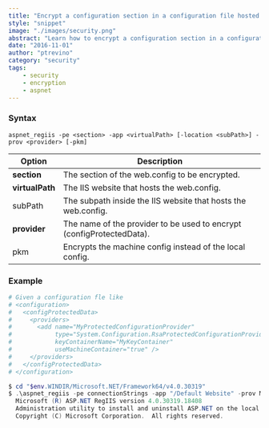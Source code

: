 ```yaml
---
title: "Encrypt a configuration section in a configuration file hosted in IIS"
style: "snippet"
image: "./images/security.png"
abstract: "Learn how to encrypt a configuration section in a configuration file hosted in IIS"
date: "2016-11-01"
author: "ptrevino"
category: "security"
tags:
    - security
    - encryption
    - aspnet
---
```


<!-- start:abstract -->

### Syntax

```
aspnet_regiis -pe <section> -app <virtualPath> [-location <subPath>] -prov <provider> [-pkm]
```

| Option          | Description                                                           |
| --------------- | --------------------------------------------------------------------- |
| **section**     | The section of the web.config to be encrypted.                        |
| **virtualPath** | The IIS website that hosts the web.config.                            |
| subPath         | The subpath inside the IIS website that hosts the web.config.         |
| **provider**    | The name of the provider to be used to encrypt (configProtectedData). |
| pkm             | Encrypts the machine config instead of the local config.              |

<!-- end:abstract -->

### Example

```powershell
# Given a configuration fle like
# <configuration>
#   <configProtectedData>
#     <providers>
#       <add name="MyProtectedConfigurationProvider" 
#            type="System.Configuration.RsaProtectedConfigurationProvider, ..." 
#            keyContainerName="MyKeyContainer" 
#            useMachineContainer="true" />
#     </providers>
#   </configProtectedData>
# </configuration>

$ cd "$env.WINDIR/Microsoft.NET/Framework64/v4.0.30319"
$ .\aspnet_regiis -pe connectionStrings -app "/Default Website" -prov MyProtectedConfigurationProvider
  Microsoft (R) ASP.NET RegIIS version 4.0.30319.18408
  Administration utility to install and uninstall ASP.NET on the local machine.
  Copyright (C) Microsoft Corporation.  All rights reserved.


```
